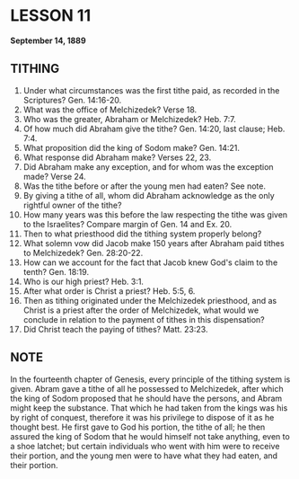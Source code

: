 # LESSON 11
**September 14, 1889**

## TITHING

1. Under what circumstances was the first tithe paid, as recorded in the Scriptures? Gen. 14:16-20.
2. What was the office of Melchizedek? Verse 18.
3. Who was the greater, Abraham or Melchizedek? Heb. 7:7.
4. Of how much did Abraham give the tithe? Gen. 14:20, last clause; Heb. 7:4.
5. What proposition did the king of Sodom make? Gen. 14:21.
6. What response did Abraham make? Verses 22, 23.
7. Did Abraham make any exception, and for whom was the exception made? Verse 24.
8. Was the tithe before or after the young men had eaten? See note.
9. By giving a tithe of all, whom did Abraham acknowledge as the only rightful owner of the tithe?
10. How many years was this before the law respecting the tithe was given to the Israelites? Compare margin of Gen. 14 and Ex. 20.
11. Then to what priesthood did the tithing system properly belong?
12. What solemn vow did Jacob make 150 years after Abraham paid tithes to Melchizedek? Gen. 28:20-22.
13. How can we account for the fact that Jacob knew God's claim to the tenth? Gen. 18:19.
14. Who is our high priest? Heb. 3:1.
15. After what order is Christ a priest? Heb. 5:5, 6.
16. Then as tithing originated under the Melchizedek priesthood, and as Christ is a priest after the order of Melchizedek, what would we conclude in relation to the payment of tithes in this dispensation?
17. Did Christ teach the paying of tithes? Matt. 23:23.

## NOTE

In the fourteenth chapter of Genesis, every principle of the tithing system is given. Abram gave a tithe of all he possessed to Melchizedek, after which the king of Sodom proposed that he should have the persons, and Abram might keep the substance. That which he had taken from the kings was his by right of conquest, therefore it was his privilege to dispose of it as he thought best. He first gave to God his portion, the tithe of all; he then assured the king of Sodom that he would himself not take anything, even to a shoe latchet; but certain individuals who went with him were to receive their portion, and the young men were to have what they had eaten, and their portion.